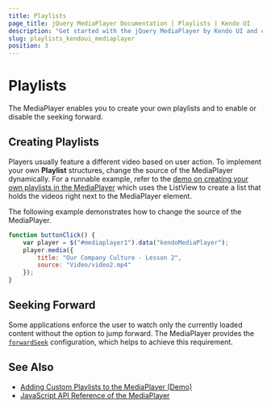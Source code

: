 ```yaml
---
title: Playlists
page_title: jQuery MediaPlayer Documentation | Playlists | Kendo UI
description: "Get started with the jQuery MediaPlayer by Kendo UI and create your own playlist or prevent the user from seeking forward."
slug: playlists_kendoui_mediaplayer
position: 3
---
```


# Playlists

The MediaPlayer enables you to create your own playlists and to enable or disable the seeking forward.

## Creating Playlists

Players usually feature a different video based on user action. To implement your own **Playlist** structures, change the source of the MediaPlayer dynamically. For a runnable example, refer to the [demo on creating your own playlists in the MediaPlayer](https://demos.telerik.com/kendo-ui/mediaplayer/playlist) which uses the ListView to create a list that holds the videos right next to the MediaPlayer element.

The following example demonstrates how to change the source of the MediaPlayer.

```javascript
function buttonClick() {
    var player = $("#mediaplayer1").data("kendoMediaPlayer");
    player.media({
        title: "Our Company Culture - Lesson 2",
        source: "Video/video2.mp4"
    });
}
```

## Seeking Forward

Some applications enforce the user to watch only the currently loaded content without the option to jump forward. The MediaPlayer provides the [`forwardSeek`](/api/javascript/ui/mediaplayer#forwardseek-boolean-default-true) configuration, which helps to achieve this requirement.

## See Also

* [Adding Custom Playlists to the MediaPlayer (Demo)](https://demos.telerik.com/kendo-ui/mediaplayer/playlist)
* [JavaScript API Reference of the MediaPlayer](/api/javascript/ui/mediaplayer)
